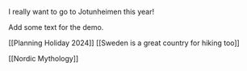 I really want to go to Jotunheimen this year!

Add some text for the demo.

[[Planning Holiday 2024]]
[[Sweden is a great country for hiking too]]

[[Nordic Mythology]]

